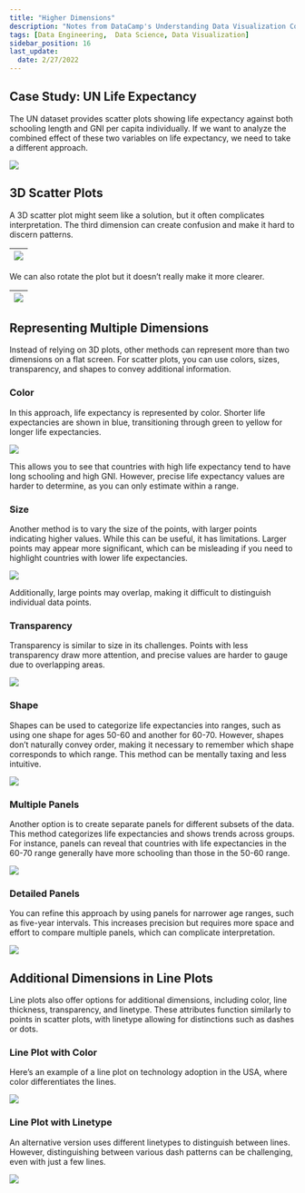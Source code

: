 ```yaml
---
title: "Higher Dimensions"
description: "Notes from DataCamp's Understanding Data Visualization Course"
tags: [Data Engineering,  Data Science, Data Visualization]
sidebar_position: 16
last_update:
  date: 2/27/2022
---
```


## Case Study: UN Life Expectancy

The UN dataset provides scatter plots showing life expectancy against both schooling length and GNI per capita individually. If we want to analyze the combined effect of these two variables on life expectancy, we need to take a different approach.

<div class='img-center'>

![](/img/docs/casestudy-un-life-expectancy-scatter-plotssss.png)

</div>


## 3D Scatter Plots

A 3D scatter plot might seem like a solution, but it often complicates interpretation. The third dimension can create confusion and make it hard to discern patterns. 

<div class='img-center'>

|![](/img/docs/casestudy-un-life-expectancy-scatter-plotssss-3d.png)|
|-|

</div>

We can also rotate the plot but it doesn’t really make it more clearer.

<div class='img-center'>

|![](/img/docs/casestudy-un-life-expectancy-scatter-plotssss-3d-rotate.png)|
|-|

</div>

## Representing Multiple Dimensions

Instead of relying on 3D plots, other methods can represent more than two dimensions on a flat screen. For scatter plots, you can use colors, sizes, transparency, and shapes to convey additional information.

### Color

In this approach, life expectancy is represented by color. Shorter life expectancies are shown in blue, transitioning through green to yellow for longer life expectancies. 

<div class='img-center'>

![](/img/docs/casestudy-un-life-expectancy-scatter-plotssss-change-colors.png)

</div>

This allows you to see that countries with high life expectancy tend to have long schooling and high GNI. However, precise life expectancy values are harder to determine, as you can only estimate within a range.

### Size

Another method is to vary the size of the points, with larger points indicating higher values. While this can be useful, it has limitations. Larger points may appear more significant, which can be misleading if you need to highlight countries with lower life expectancies. 

<div class='img-center'>

![](/img/docs/casestudy-un-life-expectancy-scatter-plotssss-change-sizeee.png)

</div>

Additionally, large points may overlap, making it difficult to distinguish individual data points.

### Transparency

Transparency is similar to size in its challenges. Points with less transparency draw more attention, and precise values are harder to gauge due to overlapping areas.

<div class='img-center'>

![](/img/docs/casestudy-un-life-expectancy-scatter-plotssss-change-transparency.png)

</div>

### Shape

Shapes can be used to categorize life expectancies into ranges, such as using one shape for ages 50-60 and another for 60-70. However, shapes don’t naturally convey order, making it necessary to remember which shape corresponds to which range. This method can be mentally taxing and less intuitive.

<div class='img-center'>

![](/img/docs/casestudy-un-life-expectancy-scatter-plotssss-change-shapeee.png)

</div>

### Multiple Panels

Another option is to create separate panels for different subsets of the data. This method categorizes life expectancies and shows trends across groups. For instance, panels can reveal that countries with life expectancies in the 60-70 range generally have more schooling than those in the 50-60 range.

<div class='img-center'>

![](/img/docs/casestudy-un-life-expectancy-scatter-plotssss-multiple-panelssss.png)

</div>

### Detailed Panels

You can refine this approach by using panels for narrower age ranges, such as five-year intervals. This increases precision but requires more space and effort to compare multiple panels, which can complicate interpretation.

<div class='img-center'>

![](/img/docs/casestudy-un-life-expectancy-scatter-plotssss-detailed-panelsss.png)

</div>

## Additional Dimensions in Line Plots

Line plots also offer options for additional dimensions, including color, line thickness, transparency, and linetype. These attributes function similarly to points in scatter plots, with linetype allowing for distinctions such as dashes or dots.

### Line Plot with Color

Here’s an example of a line plot on technology adoption in the USA, where color differentiates the lines.

<div class='img-center'>

![](/img/docs/casestudy-tech-adoption-usaaaaa.png)

</div>

### Line Plot with Linetype

An alternative version uses different linetypes to distinguish between lines. However, distinguishing between various dash patterns can be challenging, even with just a few lines.

<div class='img-center'>

![](/img/docs/casestudy-tech-adoption-usaaaaa-line-plot-linetype.png)

</div>
